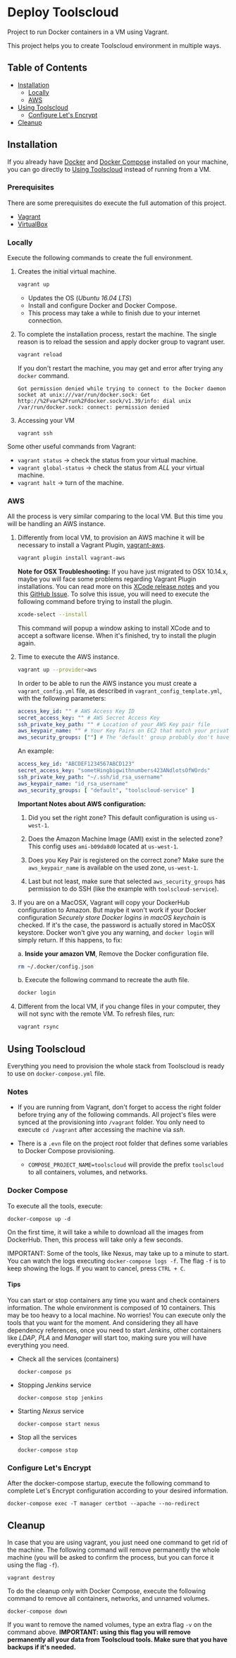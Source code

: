 # Deploy Toolscloud

Project to run Docker containers in a VM using Vagrant.

This project helps you to create Toolscloud environment in multiple ways.

## Table of Contents
* [ Installation ](#Installation)
  * [ Locally ](#Locally)
  * [ AWS ](#AWS)
* [ Using Toolscloud ](#Run-Toolscloud)
  * [ Configure Let's Encrypt ](#Configure-Lets-Encrypt)
* [ Cleanup ](#Cleanup)

## Installation

If you already have [Docker](https://www.docker.com/) and [Docker Compose](https://docs.docker.com/compose/) installed on your machine, you can go directly to [Using Toolscloud](#Using-Toolscloud) instead of running from a VM.

### Prerequisites

There are some prerequisites do execute the full automation of this project.

- [Vagrant](https://www.vagrantup.com/)
- [VirtualBox](https://www.virtualbox.org/)

### Locally

Execute the following commands to create the full environment.

1. Creates the initial virtual machine.
    ```bash
    vagrant up
    ```
    * Updates the OS (_Ubuntu 16.04 LTS_)
    * Install and configure Docker and Docker Compose.
    * This process may take a while to finish due to your internet connection.

2. To complete the installation process, restart the machine. The single reason is to reload the session and apply docker group to vagrant user.
    ```bash
    vagrant reload
    ```
    If you don't restart the machine, you may get and error after trying any `docker` command.
    ```
    Got permission denied while trying to connect to the Docker daemon socket at unix:///var/run/docker.sock: Get http://%2Fvar%2Frun%2Fdocker.sock/v1.39/info: dial unix /var/run/docker.sock: connect: permission denied
    ```

3. Accessing your VM
   ```
   vagrant ssh
   ```

Some other useful commands from Vagrant:
* `vagrant status` -> check the status from your virtual machine.
* `vagrant global-status` -> check the status from *ALL* your virtual machine.
* `vagrant halt` -> turn of the machine.

### AWS

All the process is very similar comparing to the local VM. But this time you will be handling an AWS instance.

1. Differently from local VM, to provision an AWS machine it will be necessary to install a Vagrant Plugin, [vagrant-aws](https://github.com/mitchellh/vagrant-aws).
   ```bash
   vagrant plugin install vagrant-aws
   ```
   **Note for OSX Troubleshooting:** If you have just migrated to OSX 10.14.x, maybe you will face some problems regarding Vagrant Plugin installations. You can read more on this [XCode release notes](https://developer.apple.com/documentation/xcode_release_notes/xcode_10_release_notes#3035624) and you this [GitHub Issue](https://github.com/sparklemotion/nokogiri/issues/1801). To solve this issue, you will need to execute the following command before trying to install the plugin.
   ```bash
   xcode-select --install 
   ```
   This command will popup a window asking to install XCode and to accept a software license. When it's finished, try to install the plugin again.

2. Time to execute the AWS instance.
   ```bash
   vagrant up --provider=aws 
   ```

   In order to be able to run the AWS instance you must create a `vagrant_config.yml` file, as described in `vagrant_config_template.yml`, with the following parameters:
   
   ```yaml
   access_key_id: "" # AWS Access Key ID
   secret_access_key: "" # AWS Secret Access Key
   ssh_private_key_path: "" # Location of your AWS Key pair file
   aws_keypair_name: "" # Your Key Pairs on EC2 that match your private key
   aws_security_groups: [""] # The 'default' group probably don't have SSH permission
   ```

   An example:
   ```yaml
   access_key_id: "ABCDEF1234567ABCD123"
   secret_access_key: "sometHingbigwithnumbers423ANdlotsOfWOrds"
   ssh_private_key_path: "~/.ssh/id_rsa_username"
   aws_keypair_name: "id_rsa_username"
   aws_security_groups: [ "default", "toolscloud-service" ]
   ```

   **Important Notes about AWS configuration:**

   1. Did you set the right zone? This default configuration is using `us-west-1`.
   
   2. Does the Amazon Machine Image (AMI) exist in the selected zone? This config uses `ami-b09da8d0` located at `us-west-1`.
   
   3. Does you Key Pair is registered on the correct zone? Make sure the `aws_keypair_name` is available on the used zone, `us-west-1`.

   4. Last but not least, make sure that selected `aws_security_groups` has permission to do SSH (like the example with `toolscloud-service`).

3. If you are on a MacOSX, Vagrant will copy your DockerHub configuration to Amazon. But maybe it won't work if your Docker configuration *Securely store Docker logins in macOS keychain* is checked. If it's the case, the password is actually stored in MacOSX keystore. Docker won't give you any warning, and `docker login` will simply return. If this happens, to fix:

   a. **Inside your amazon VM**, Remove the Docker configuration file.
   ```bash
   rm ~/.docker/config.json
   ```
   b. Execute the following command to recreate the auth file.
   ```bash
   docker login
   ```

4. Different from the local VM, if you change files in your computer, they will not sync with the remote VM. To refresh files, run:
   ```bash
   vagrant rsync
   ```

## Using Toolscloud

Everything you need to provision the whole stack from Toolscloud is ready to use on `docker-compose.yml` file.

### Notes

* If you are running from Vagrant, don't forget to access the right folder before trying any of the following commands. All project's files were synced at the provisioning into `/vagrant` folder. You only need to execute `cd /vagrant` after accessing the machine via _ssh_.

* There is a `.evn` file on the project root folder that defines some variables to Docker Compose provisioning.
  * `COMPOSE_PROJECT_NAME=toolscloud` will provide the prefix `toolscloud` to all containers, volumes, and networks.

### Docker Compose

To execute all the tools, execute:

```
docker-compose up -d
```

On the first time, it will take a while to download all the images from DockerHub. Then, this process will take only a few seconds.

IMPORTANT: Some of the tools, like Nexus, may take up to a minute to start. You can watch the logs executing `docker-compose logs -f`. The flag `-f` is to keep showing the logs. If you want to cancel, press `CTRL + C`.

#### Tips

You can start or stop containers any time you want and check containers information. The whole environment is composed of 10 containers. This may be too heavy to a local machine. No worries! You can execute only the tools that you want for the moment. And considering they all have dependency references, once you need to start _Jenkins_, other containers like _LDAP_, _PLA_ and _Manager_ will start too, making sure you will have everything you need.

* Check all the services (containers)
  ```
  docker-compose ps
  ```
* Stopping _Jenkins_ service
  ```
  docker-compose stop jenkins
  ```
* Starting _Nexus_ service
  ```
  docker-compose start nexus
  ```
* Stop all the services
  ```
  docker-compose stop
  ```

### Configure Let's Encrypt

After the docker-compose startup, execute the following command to complete Let's Encrypt configuration according to your desired information.

```
docker-compose exec -T manager certbot --apache --no-redirect
```

## Cleanup

In case that you are using vagrant, you just need one command to get rid of the machine. The following command will remove permanently the whole machine (you will be asked to confirm the process, but you can force it using the flag `-f`).

```
vagrant destroy
```

To do the cleanup only with Docker Compose, execute the following command to remove all containers, networks, and unnamed volumes.

```
docker-compose down
```

If you want to remove the named volumes, type an extra flag `-v` on the command above. **IMPORTANT: using this flag you will remove permanently all your data from Toolscloud tools. Make sure that you have backups if it's needed.**

